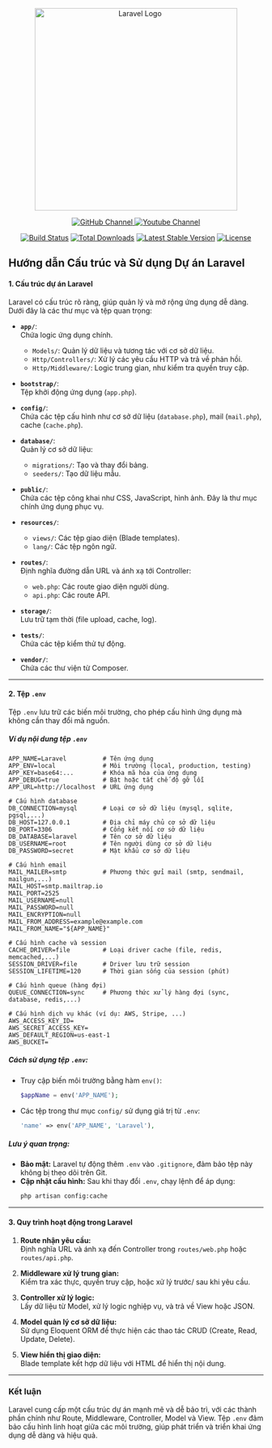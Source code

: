 <p align="center"><a href="https://laravel.com" target="_blank"><img src="https://raw.githubusercontent.com/laravel/art/master/logo-lockup/5%20SVG/2%20CMYK/1%20Full%20Color/laravel-logolockup-cmyk-red.svg" width="400" alt="Laravel Logo"></a></p>

<p align="center">
<a href="https://github.com/PDungz">
  <img src="https://img.shields.io/badge/-GitHub%20Phùng Văn Dũng-black?logo=github&logoColor=white" alt="GitHub Channel">
</a>
<a href="https://youtube.com/@pvdnocode3623?si=o3UX8WHisI5mAVCu">
  <img src="https://img.shields.io/badge/-Youtube%20Pvd NoCode-black?logo=youtube&logoColor=red" alt="Youtube Channel">
</a>
</p>
<p align="center">
<a href="https://github.com/laravel/framework/actions"><img src="https://github.com/laravel/framework/workflows/tests/badge.svg" alt="Build Status"></a>
<a href="https://packagist.org/packages/laravel/framework"><img src="https://img.shields.io/packagist/dt/laravel/framework" alt="Total Downloads"></a>
<a href="https://packagist.org/packages/laravel/framework"><img src="https://img.shields.io/packagist/v/laravel/framework" alt="Latest Stable Version"></a>
<a href="https://packagist.org/packages/laravel/framework"><img src="https://img.shields.io/packagist/l/laravel/framework" alt="License"></a>
</p>

## **Hướng dẫn Cấu trúc và Sử dụng Dự án Laravel**

#### **1. Cấu trúc dự án Laravel**

Laravel có cấu trúc rõ ràng, giúp quản lý và mở rộng ứng dụng dễ dàng. Dưới đây là các thư mục và tệp quan trọng:

- **`app/`**:  
  Chứa logic ứng dụng chính.

  - `Models/`: Quản lý dữ liệu và tương tác với cơ sở dữ liệu.
  - `Http/Controllers/`: Xử lý các yêu cầu HTTP và trả về phản hồi.
  - `Http/Middleware/`: Logic trung gian, như kiểm tra quyền truy cập.

- **`bootstrap/`**:  
  Tệp khởi động ứng dụng (`app.php`).

- **`config/`**:  
  Chứa các tệp cấu hình như cơ sở dữ liệu (`database.php`), mail (`mail.php`), cache (`cache.php`).

- **`database/`**:  
  Quản lý cơ sở dữ liệu:

  - `migrations/`: Tạo và thay đổi bảng.
  - `seeders/`: Tạo dữ liệu mẫu.

- **`public/`**:  
  Chứa các tệp công khai như CSS, JavaScript, hình ảnh. Đây là thư mục chính ứng dụng phục vụ.

- **`resources/`**:

  - `views/`: Các tệp giao diện (Blade templates).
  - `lang/`: Các tệp ngôn ngữ.

- **`routes/`**:  
  Định nghĩa đường dẫn URL và ánh xạ tới Controller:

  - `web.php`: Các route giao diện người dùng.
  - `api.php`: Các route API.

- **`storage/`**:  
  Lưu trữ tạm thời (file upload, cache, log).

- **`tests/`**:  
  Chứa các tệp kiểm thử tự động.

- **`vendor/`**:  
  Chứa các thư viện từ Composer.

---

#### **2. Tệp `.env`**

Tệp `.env` lưu trữ các biến môi trường, cho phép cấu hình ứng dụng mà không cần thay đổi mã nguồn.

##### **Ví dụ nội dung tệp `.env`**

```env
APP_NAME=Laravel          # Tên ứng dụng
APP_ENV=local             # Môi trường (local, production, testing)
APP_KEY=base64:...        # Khóa mã hóa của ứng dụng
APP_DEBUG=true            # Bật hoặc tắt chế độ gỡ lỗi
APP_URL=http://localhost  # URL ứng dụng

# Cấu hình database
DB_CONNECTION=mysql       # Loại cơ sở dữ liệu (mysql, sqlite, pgsql,...)
DB_HOST=127.0.0.1         # Địa chỉ máy chủ cơ sở dữ liệu
DB_PORT=3306              # Cổng kết nối cơ sở dữ liệu
DB_DATABASE=laravel       # Tên cơ sở dữ liệu
DB_USERNAME=root          # Tên người dùng cơ sở dữ liệu
DB_PASSWORD=secret        # Mật khẩu cơ sở dữ liệu

# Cấu hình email
MAIL_MAILER=smtp          # Phương thức gửi mail (smtp, sendmail, mailgun,...)
MAIL_HOST=smtp.mailtrap.io
MAIL_PORT=2525
MAIL_USERNAME=null
MAIL_PASSWORD=null
MAIL_ENCRYPTION=null
MAIL_FROM_ADDRESS=example@example.com
MAIL_FROM_NAME="${APP_NAME}"

# Cấu hình cache và session
CACHE_DRIVER=file         # Loại driver cache (file, redis, memcached,...)
SESSION_DRIVER=file       # Driver lưu trữ session
SESSION_LIFETIME=120      # Thời gian sống của session (phút)

# Cấu hình queue (hàng đợi)
QUEUE_CONNECTION=sync     # Phương thức xử lý hàng đợi (sync, database, redis,...)

# Cấu hình dịch vụ khác (ví dụ: AWS, Stripe, ...)
AWS_ACCESS_KEY_ID=
AWS_SECRET_ACCESS_KEY=
AWS_DEFAULT_REGION=us-east-1
AWS_BUCKET=

```

##### **Cách sử dụng tệp `.env`:**

- Truy cập biến môi trường bằng hàm `env()`:
  ```php
  $appName = env('APP_NAME');
  ```
- Các tệp trong thư mục `config/` sử dụng giá trị từ `.env`:
  ```php
  'name' => env('APP_NAME', 'Laravel'),
  ```

##### **Lưu ý quan trọng:**

- **Bảo mật:** Laravel tự động thêm `.env` vào `.gitignore`, đảm bảo tệp này không bị theo dõi trên Git.
- **Cập nhật cấu hình:** Sau khi thay đổi `.env`, chạy lệnh để áp dụng:
  ```bash
  php artisan config:cache
  ```

---

#### **3. Quy trình hoạt động trong Laravel**

1. **Route nhận yêu cầu:**  
   Định nghĩa URL và ánh xạ đến Controller trong `routes/web.php` hoặc `routes/api.php`.

2. **Middleware xử lý trung gian:**  
   Kiểm tra xác thực, quyền truy cập, hoặc xử lý trước/ sau khi yêu cầu.

3. **Controller xử lý logic:**  
   Lấy dữ liệu từ Model, xử lý logic nghiệp vụ, và trả về View hoặc JSON.

4. **Model quản lý cơ sở dữ liệu:**  
   Sử dụng Eloquent ORM để thực hiện các thao tác CRUD (Create, Read, Update, Delete).

5. **View hiển thị giao diện:**  
   Blade template kết hợp dữ liệu với HTML để hiển thị nội dung.

---

### **Kết luận**

Laravel cung cấp một cấu trúc dự án mạnh mẽ và dễ bảo trì, với các thành phần chính như Route, Middleware, Controller, Model và View. Tệp `.env` đảm bảo cấu hình linh hoạt giữa các môi trường, giúp phát triển và triển khai ứng dụng dễ dàng và hiệu quả.
